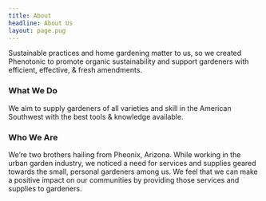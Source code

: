 ```yaml
---
title: About
headline: About Us
layout: page.pug
---
```


Sustainable practices and home gardening matter to us, so we created Phenotonic to promote organic sustainability and support gardeners with efficient, effective, & fresh amendments.

### What We Do

We aim to supply gardeners of all varieties and skill in the American Southwest with the best tools & knowledge available.

### Who We Are

We’re two brothers hailing from Pheonix, Arizona. While working in the urban garden industry, we noticed a need for services and supplies geared towards the small, personal gardeners among us. We feel that we can make a positive impact on our communities by providing those services and supplies to gardeners.
